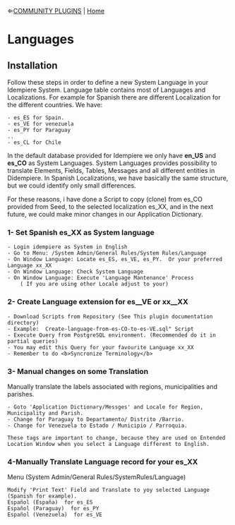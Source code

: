 &lArr;[COMMUNITY PLUGINS](../README.md) | [Home](../README.md)
# <b>Languages</b>

## <b>Installation </b>

Follow these steps in order to define a new System Language in your Idempiere System.
Language table contains most of Languages and Localizations. For example for Spanish there are different Localization for the different countries.
We have:

```text
- es_ES for Spain.
- es_VE for venezuela
- es_PY for Paraguay
..
- es_CL for Chile
```
In the default database provided for Idempiere we only have <b>en_US</b> and <b>es_CO</b> as System Languages.
System Languages provides possibility to translate Elements, Fields, Tables, Messages and all different entities in Didempiere.
In Spanish Localizations, we have basically the same structure, but we could identify only small differences. 

For these reasons, i have done a Script to copy (clone) from es_CO provided from Seed, to the selected localization es_XX, and in the next future, we could make minor changes in our Application Dictionary.
	
### <b>1- Set Spanish es_XX as System language</b>
```text
- Login idempiere as System in English
- Go to Menu: /System Admin/General Rules/System Rules/Language
- On Window Language: Locate es_ES, es_VE, es_PY.  Or your preferred Language xx_XX
- On Window Language: Check System Language
- On Window Language: Execute 'Language Mantenance' Process
    ( If you are using other Locale adjust to your)
```

### <b>2- Create Language extension for es__VE or xx__XX</b>
```text
- Download Scripts from Repository (See This plugin documentation directory)
- Example:  Create-language-from-es-CO-to-es-VE.sql" Script
- Execute Query from PostgreSQL environment. (Recommended do it in partial queries)
- You may edit this Query for your favourite Language xx_XX
- Remember to do <b>Syncronize Terminology</b>
```

### <b>3- Manual changes on some Translation</b>

Manually translate the labels associated with regions, municipalities and parishes.

```text
- Goto 'Application Dictionary/Messges' and Locale for Region, Municipality and Parish.
- Change for Paraguay to Departamento/ Distrito /Barrio.
- Change for Venezuela to Estado / Municipio / Parroquia.

These tags are important to change, because they are used on Entended Location Window when you select a Language different to English.
```

### <b>4-Manually Translate Language record for your es_XX</b>

Menu (System Admin/General Rules/SystemRules/Language)

```text
Modify 'Print Text' Field and Translate to yoy selected Language (Spanish for example). 
Español (España)  for es_ES
Español (Paraguay)  for es_PY
Español (Venezuela)  for es_VE
```

